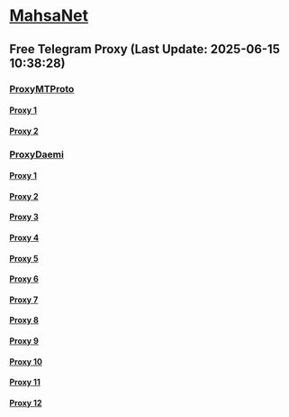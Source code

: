 
# [MahsaNet](https://t.me/mahsa_net)
## Free Telegram Proxy (Last Update: 2025-06-15 10:38:28)
### [ProxyMTProto](https://t.me/ProxyMTProto)
#### [Proxy 1](tg://proxy?server=124.iropt-i.ir&port=443&secret=7gAA8A8Pd1VV____9QBuLmltZWRpYS5zdGVhbXBvd2VyZWQuY29t)
#### [Proxy 2](tg://proxy?server=123.iropt-i.ir&port=443&secret=7gAA8A8Pd1VV____9QBuLmltZWRpYS5zdGVhbXBvd2VyZWQuY29t)
### [ProxyDaemi](https://t.me/ProxyDaemi)
#### [Proxy 1](tg://proxy?server=rightel.irancell.irib.snapp.digikala.cloud.iranian.irib.ahmadp206.namli--binjzk.info.&port=666&secret=%37%67%67%67%67%67%67%67%67%67%67%67%67%67%67%67%67%67%67%67%67%67%68%74%5A%57%52%70%59%53%35%7A%64%47%56%68%62%58%42%76%64%32%56%79%5A%57%51%75%59%32%39%74)
#### [Proxy 2](tg://proxy?server=rightel.irancell.irib.snapp.digikala.cloud.iranian.irib.ahmadp206.namakdarya.info.&port=8443&secret=%37%67%67%67%67%67%67%67%67%67%67%67%67%67%67%67%67%67%67%67%67%67%68%74%5A%57%52%70%59%53%35%7A%64%47%56%68%62%58%42%76%64%32%56%79%5A%57%51%75%59%32%39%74)
#### [Proxy 3](tg://proxy?server=rightel.irancell.irib.snapp.digikala.cloud.iranian.irib.ahmadp206.namakdarya.info.&port=8443&secret=%37%67%67%67%67%67%67%67%67%67%67%67%67%67%67%67%67%67%67%67%67%67%68%74%5A%57%52%70%59%53%35%7A%64%47%56%68%62%58%42%76%64%32%56%79%5A%57%51%75%59%32%39%74)
#### [Proxy 4](tg://proxy?server=rightel.irancell.irib.snapp.digikala.cloud.iranian.irib.ahmadp206.namakdarya.info.&port=8443&secret=%37%67%67%67%67%67%67%67%67%67%67%67%67%67%67%67%67%67%67%67%67%67%68%74%5A%57%52%70%59%53%35%7A%64%47%56%68%62%58%42%76%64%32%56%79%5A%57%51%75%59%32%39%74)
#### [Proxy 5](tg://proxy?server=rightel.irancell.irib.snapp.digikala.cloud.iranian.irib.ahmadp206.namakdarya.info.&port=8443&secret=%37%67%67%67%67%67%67%67%67%67%67%67%67%67%67%67%67%67%67%67%67%67%68%74%5A%57%52%70%59%53%35%7A%64%47%56%68%62%58%42%76%64%32%56%79%5A%57%51%75%59%32%39%74)
#### [Proxy 6](tg://proxy?server=rightel.irancell.irib.snapp.digikala.cloud.iranian.irib.ahmadp206.namli--binjzk.info.&port=666&secret=%37%67%67%67%67%67%67%67%67%67%67%67%67%67%67%67%67%67%67%67%67%67%68%74%5A%57%52%70%59%53%35%7A%64%47%56%68%62%58%42%76%64%32%56%79%5A%57%51%75%59%32%39%74)
#### [Proxy 7](tg://proxy?server=rightel.irancell.irib.snapp.digikala.cloud.iranian.irib.ahmadp206.namakdarya.info.&port=8443&secret=%37%67%67%67%67%67%67%67%67%67%67%67%67%67%67%67%67%67%67%67%67%67%68%74%5A%57%52%70%59%53%35%7A%64%47%56%68%62%58%42%76%64%32%56%79%5A%57%51%75%59%32%39%74)
#### [Proxy 8](tg://proxy?server=rightel.irancell.irib.snapp.digikala.cloud.iranian.irib.ahmadp206.namli--binjzk.info.&port=666&secret=%37%67%67%67%67%67%67%67%67%67%67%67%67%67%67%67%67%67%67%67%67%67%68%74%5A%57%52%70%59%53%35%7A%64%47%56%68%62%58%42%76%64%32%56%79%5A%57%51%75%59%32%39%74)
#### [Proxy 9](tg://proxy?server=rightel.irancell.irib.snapp.digikala.cloud.iranian.irib.ahmadp206.namakdarya.info.&port=8443&secret=%37%67%67%67%67%67%67%67%67%67%67%67%67%67%67%67%67%67%67%67%67%67%68%74%5A%57%52%70%59%53%35%7A%64%47%56%68%62%58%42%76%64%32%56%79%5A%57%51%75%59%32%39%74)
#### [Proxy 10](tg://proxy?server=rightel.irancell.irib.snapp.digikala.cloud.iranian.irib.ahmadp206.namli--binjzk.info.&port=666&secret=%37%67%67%67%67%67%67%67%67%67%67%67%67%67%67%67%67%67%67%67%67%67%68%74%5A%57%52%70%59%53%35%7A%64%47%56%68%62%58%42%76%64%32%56%79%5A%57%51%75%59%32%39%74)
#### [Proxy 11](tg://proxy?server=rightel.irancell.irib.snapp.digikala.cloud.iranian.irib.ahmadp206.namakdarya.info.&port=8443&secret=%37%67%67%67%67%67%67%67%67%67%67%67%67%67%67%67%67%67%67%67%67%67%68%74%5A%57%52%70%59%53%35%7A%64%47%56%68%62%58%42%76%64%32%56%79%5A%57%51%75%59%32%39%74)
#### [Proxy 12](tg://proxy?server=rightel.irancell.irib.snapp.digikala.cloud.iranian.irib.ahmadp206.namli--binjzk.info.&port=666&secret=%37%67%67%67%67%67%67%67%67%67%67%67%67%67%67%67%67%67%67%67%67%67%68%74%5A%57%52%70%59%53%35%7A%64%47%56%68%62%58%42%76%64%32%56%79%5A%57%51%75%59%32%39%74)

    